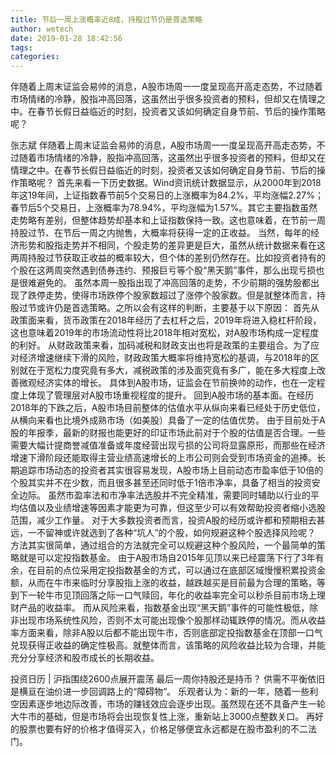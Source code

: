```yaml
---
title: 节后一周上涨概率近8成，持股过节仍是首选策略
author: wetech
date: 2019-01-28 18:42:56
tags: 
categories: 
---
```

伴随着上周末证监会易帅的消息，A股市场周一一度呈现高开高走态势，不过随着市场情绪的冷静，股指冲高回落，这虽然出乎很多投资者的预料，但却又在情理之中。在春节长假日益临近的时刻，投资者又该如何确定自身节前、节后的操作策略呢？
<!-- more -->
张志斌
伴随着上周末证监会易帅的消息，A股市场周一一度呈现高开高走态势，不过随着市场情绪的冷静，股指冲高回落，这虽然出乎很多投资者的预料，但却又在情理之中。在春节长假日益临近的时刻，投资者又该如何确定自身节前、节后的操作策略呢？
首先来看一下历史数据。Wind资讯统计数据显示，从2000年到2018年这19年间，上证指数春节前5个交易日的上涨概率为84.2%，平均涨幅2.27%；春节后5个交易日，上涨概率为78.94%，平均涨幅为1.57%。其它主要指数虽然走势略有差别，但整体趋势却基本和上证指数保持一致。这也意味着，在节前一周持股过节、在节后一周之内抛售，大概率将获得一定的正收益。
当然，每年的经济形势和股指走势并不相同，个股走势的差异更是巨大，虽然从统计数据来看在这两周持股过节获取正收益的概率较大，但个体的差别仍然存在。比如投资者持有的个股在这两周突然遇到债券违约、预报巨亏等个股“黑天鹅”事件，那么出现亏损也是很难避免的。
虽然本周一股指出现了冲高回落的走势，不少前期的强势股都出现了跌停走势，使得市场跌停个股家数超过了涨停个股家数。但是就整体而言，持股过节或许仍是首选策略。之所以会有这样的判断，主要基于以下原因：
首先从政策面来看，货币政策在2018年经历了去杠杆之后，2019年将进入稳杠杆阶段，这也意味着2019年的市场流动性将比2018年相对宽松，对A股市场构成一定程度的利好。
从财政政策来看，加码减税和财政支出也将是政策的主要组合。为了应对经济增速继续下滑的风险，财政政策大概率将维持宽松的基调，与2018年的区别就在于宽松力度究竟有多大，减税政策的涉及面究竟有多广，能在多大程度上改善微观经济实体的增长。
具体到A股市场，证监会在节前换帅的动作，也在一定程度上体现了管理层对A股市场重视程度的提升。
回到A股市场的基本面。在经历2018年的下跌之后，A股市场目前整体的估值水平从纵向来看已经处于历史低位，从横向来看也比境外成熟市场（如美股）具备了一定的估值优势。
由于目前处于A股的年报季，最新的财报也能更好的印证市场此前对于个股的估值是否合理。一些需要大幅计提商誉减值准备或年度经营出现亏损的公司将显露原形，而那些在经济增速下滑阶段还能取得主营业绩高速增长的上市公司则会受到市场资金的追捧。长期追踪市场动态的投资者其实很容易发现，A股市场上目前动态市盈率低于10倍的个股其实并不在少数，而且很多甚至还同时低于1倍市净率，具备了相当的投资安全边际。
虽然市盈率法和市净率法选股并不完全精准，需要同时辅助以行业的平均估值以及业绩增速等因素才能更为可靠，但这至少可以有效帮助投资者缩小选股范围，减少工作量。
对于大多数投资者而言，投资A股的经历或许都和预期相去甚远，一不留神或许就选到了各种“坑人”的个股，如何规避这种个股选择风险呢？
方法其实很简单，通过组合的方法就完全可以规避这种个股风险，一个最简单的策略就是可以定投指数基金。
由于A股市场自2015年见顶以来已经震荡下行了3年有余，在目前的点位采用定投指数基金的方式，可以通过在底部区域慢慢积累投资金额，从而在牛市来临时分享股指上涨的收益，越跌越买是目前最为合理的策略，等到下一轮牛市见顶回落之际一口气赎回，年化的收益率完全可以秒杀目前市场上理财产品的收益率。
而从风险来看，指数基金出现“黑天鹅”事件的可能性极低，除非出现市场系统性风险，否则不太可能出现像个股那样动辄跌停的情况。而从收益率方面来看，除非A股以后都不能出现牛市，否则底部定投指数基金在顶部一口气兑现获得正收益的确定性极高。就整体而言，该策略的风险收益比较为合理，并能充分分享经济和股市成长的长期收益。
 
 
投资日历 | 沪指围绕2600点展开震荡 最后一周你持股还是持币？
供需不平衡依旧是横亘在油价进一步回调路上的“障碍物”。
乐观者认为：新的一年，随着一些利空因素逐步地边际改善，市场的赚钱效应会逐步出现。虽然现在还不具备产生一轮大牛市的基础，但是市场将会出现恢复性上涨，重新站上3000点整数关口。
再好的股票也要有好的价格才值得买入，价格足够便宜永远都是在股市盈利的不二法门。
